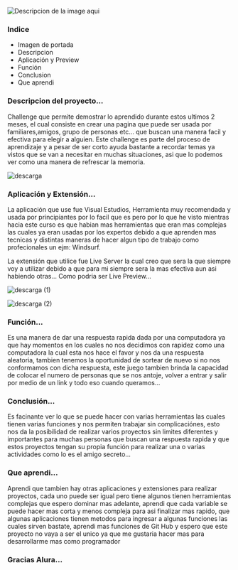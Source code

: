 
![Descripcion de la image aqui](https://github.com/user-attachments/assets/8f2e019c-2e25-45e9-ba53-1d138a22a773)

### Indice

+ Imagen de portada
+ Descripcion
+ Aplicación y Preview
+ Función
+ Conclusion
+ Que aprendi

### Descripcion del proyecto...
Challenge que permite demostrar
lo aprendido durante estos ultimos 2 meses,
el cual consiste en crear una pagina que 
puede ser usada por familiares,amigos,
grupo de personas etc... que buscan una 
manera facil y efectiva para elegir a
alguien.
Este challenge es parte del proceso de aprendizaje
y a pesar de ser corto ayuda bastante a recordar
temas ya vistos que se van a necesitar en muchas 
situaciones, asi que lo podemos ver como una 
manera de refrescar la memoria.

![descarga](https://github.com/user-attachments/assets/035dd49e-9e50-4a7d-af33-0dc869588075)


### Aplicación y Extensión... 
La aplicación que use fue Visual Estudios, 
Herramienta muy recomendada y usada por 
principiantes por lo facil que es pero
por lo que he visto mientras hacia este curso
es que habian mas herramientas que eran mas 
complejas las cuales ya eran usadas por los
expertos debido a que aprenden mas tecnicas 
y distintas maneras de hacer algun tipo de 
trabajo como profecionales un ejm: Windsurf.

La extensión que utilice fue Live Server 
la cual creo que sera la que siempre voy a 
utilizar debido a que para mi siempre sera
la mas efectiva aun asi habiendo otras...
Como podria ser Live Preview... 

![descarga (1)](https://github.com/user-attachments/assets/371224bc-4294-49a5-bcfa-624c32ef53fb)

![descarga (2)](https://github.com/user-attachments/assets/87322e1b-9ac8-4670-927a-4abaff314791)

### Función...
Es una manera de dar una respuesta rapida dada 
por una computadora ya que hay momentos en los
cuales no nos decidimos con rapidez como una 
computadora la cual esta nos hace el favor y
nos da una respuesta aleatoria, tambien tenemos
la oportunidad de sortear de nuevo si no nos 
conformamos con dicha respuesta, este juego 
tambien brinda la capacidad de colocar el numero 
de personas que se nos antoje, volver a entrar y 
salir por medio de un link y todo eso cuando queramos...

### Conclusión...
Es facinante ver lo que se puede hacer con varias 
herramientas las cuales tienen varias funciones y nos
permiten trabajar sin complicaciónes, esto nos da 
la posibilidad de realizar varios proyectos sin limites
diferentes y importantes para muchas personas que 
buscan una respuesta rapida y que estos proyectos
tengan su propia función para realizar una o varias
actividades como lo es el amigo secreto...

### Que aprendi...
Aprendi que tambien hay otras aplicaciones y extensiones 
para realizar proyectos, cada uno puede ser igual pero tiene
algunos tienen herramientas complejas que espero dominar 
mas adelante, aprendi que cada variable se puede hacer mas
corta y menos compleja para asi finalizar mas rapido,
que algunas aplicaciones tienen metodos para ingresar a
algunas funciones las cuales sirven bastate, aprendi 
mas funciones de Git Hub y espero que este proyecto
no vaya a ser el unico ya que me gustaria hacer mas
para desarrollarme mas como programador

### Gracias Alura...
